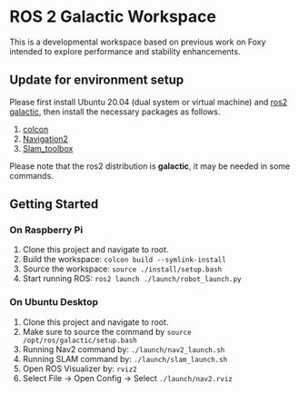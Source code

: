 # ROS 2 Galactic Workspace
This is a developmental workspace based on previous work on Foxy intended to explore performance and stability enhancements.

## Update for environment setup
Please first install Ubuntu 20.04 (dual system or virtual machine) and [ros2 galactic](https://docs.ros.org/en/galactic/Installation/Ubuntu-Install-Debians.html), then install the necessary packages as follows.
1. [colcon](https://docs.ros.org/en/foxy/Tutorials/Colcon-Tutorial.html)
2. [Navigation2](https://navigation.ros.org/build_instructions/index.html)
3. [Slam_toolbox](https://navigation.ros.org/tutorials/docs/navigation2_with_slam.html)

Please note that the ros2 distribution is **galactic**, it may be needed in some commands.

## Getting Started
### On Raspberry Pi
1. Clone this project and navigate to root.
2. Build the workspace: ```colcon build --symlink-install```
3. Source the workspace: ```source ./install/setup.bash```
4. Start running ROS: ```ros2 launch ./launch/robot_launch.py```

### On Ubuntu Desktop
1. Clone this project and navigate to root.
2. Make sure to source the command by ```source /opt/ros/galactic/setup.bash```
3. Running Nav2 command by: ```./launch/nav2_launch.sh```
4. Running SLAM command by: ```./launch/slam_launch.sh```
5. Open ROS Visualizer by: ```rviz2```
6. Select File -> Open Config -> Select ```./launch/nav2.rviz```
